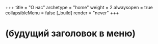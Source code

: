 +++
title = "О нас"
archetype = "home"
weight = 2
alwaysopen = true
collapsibleMenu = false
[_build]
render = "never"
+++

# (будущий заголовок в меню)
